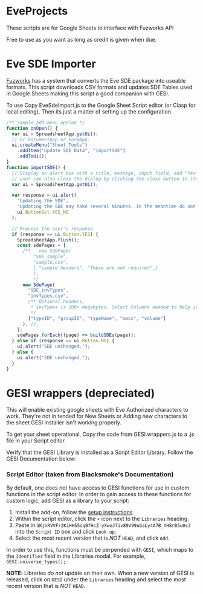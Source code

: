# EveProjects

These scripts are for Google Sheets to interface with Fuzworks API

Free to use as you want as long as credit is given when due.

# Eve SDE Importer

[Fuzworks](https://www.fuzzwork.co.uk/2021/07/17/understanding-the-eve-online-sde-1/) has a system that converts the Eve SDE package into useable formats.
This script downloads CSV formats and updates SDE Tables used in Google Sheets making this script a good companion with GESI.

To use Copy EveSdeImport.js to the Google Sheet Script editor (or Clasp for local editing).
Then its just a matter of setting up the configuration.

```js
/** Sample add menu option */
function onOpen() {
  var ui = SpreadsheetApp.getUi();
  // Or DocumentApp or FormApp.
  ui.createMenu("Sheet Tools")
    .addItem("Update SDE Data", "importSDE")
    .addToUi();
}
function importSDE() {
  // Display an alert box with a title, message, input field, and "Yes" and "No" buttons. The
  // user can also close the dialog by clicking the close button in its title bar.
  var ui = SpreadsheetApp.getUi();

  var response = ui.alert(
    "Updating the SDE",
    "Updating the SDE may take several minutes. In the meantime do not close the window otherwise you will have to restart. Continue?",
    ui.ButtonSet.YES_NO
  );

  // Process the user's response.
  if (response == ui.Button.YES) {
    SpreadsheetApp.flush();
    const sdePages = [
      /**   new SdePage(
          "SDE_sample",
          "sample.csv",
          [ "sample headers", "These are not required",]
          ),
          */
      new SdePage(
        "SDE_invTypes",
        "invTypes.csv",
        /** Optional headers,
         * invTypes is 100+ megabytes. Select Columns needed to help it laod faster.
         */
        ["typeID", "groupID", "typeName", "mass", "volume"]
      ), //,
    ];
    sdePages.forEach((page) => buildSDEs(page));
  } else if (response == ui.Button.NO) {
    ui.alert("SDE unchanged.");
  } else {
    ui.alert("SDE unchanged.");
  }
}
```

# GESI wrappers (depreciated)

This will enable existing google sheets with Eve Authorized characters to work.
They're not in tended for New Sheets or Adding new characters to the sheet GESI installer isn't working properly.

To get your sheet operational, Copy the code from GESI.wrappers.js to a .js file in your Script editor.

Verify that the GESI Library is installed as a Script Editor Library. Follow the GESI Documentation below:

### Script Editor (taken from Blacksmoke's Documentation)

By default, one does not have access to GESI functions for use in custom functions in the script editor. In order to gain access to these functions for custom logic, add GESI as a library to your script:

1. Install the add-on, follow the [setup instructions](#setup).
1. Within the script editor, click the `+` icon next to the `Libraries` heading.
1. Paste in `1KjnRVVFr2KiHH55sqBfHcZ-yXweJ7iv89V99ubaLy4A7B_YH8rB5u0s3` into the `Script ID` box and click `Look up`.
1. Select the most recent version that is _NOT_ `HEAD`, and click `Add`.

In order to use this, functions must be perpended with `GESI`, which maps to the `Identifier` field in the Libraries modal. For example, `GESI.universe_types();`

**NOTE:** Libraries _do not_ update on their own. When a new version of GESI is released, click on `GESI` under the `Libraries` heading and select the most recent version that is _NOT_ `HEAD`.